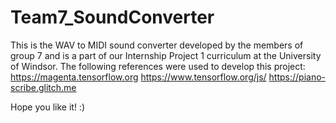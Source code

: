 # Team7_SoundConverter

This is the WAV to MIDI sound converter developed by the members of group 7 and is a part of our Internship Project 1 curriculum at the University of Windsor. 
The following references were used to develop this project: 
https://magenta.tensorflow.org
https://www.tensorflow.org/js/
https://piano-scribe.glitch.me

Hope you like it! :)
